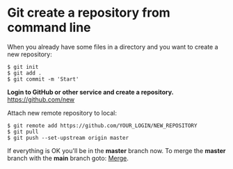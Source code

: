 
# Git create a repository from command line

When you already have some files in a directory and you want to create a new repository:

    $ git init 
    $ git add .
    $ git commit -m 'Start'

**Login to GitHub or other service and create a repository.**
https://github.com/new

Attach new remote repository to local:
    
    $ git remote add https://github.com/YOUR_LOGIN/NEW_REPOSITORY
    $ git pull
    $ git push --set-upstream origin master

If everything is OK you'll be in the **master** branch now. To merge the **master** branch with the **main** branch goto: [Merge](merge.md). 
